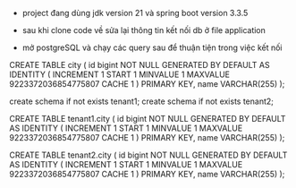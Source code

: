 - project đang dùng jdk version 21 và spring boot version 3.3.5

- sau khi clone code về sửa lại thông tin kết nối db ở file application

- mở postgreSQL và chạy các query sau để thuận tiện trong việc kết nối

CREATE TABLE city (
    id bigint NOT NULL GENERATED BY DEFAULT AS IDENTITY ( INCREMENT 1 START 1 MINVALUE 1 MAXVALUE 9223372036854775807 CACHE 1 ) PRIMARY KEY,
    name VARCHAR(255)
);

create schema if not exists tenant1;
create schema if not exists tenant2;

CREATE TABLE tenant1.city (
    id bigint NOT NULL GENERATED BY DEFAULT AS IDENTITY ( INCREMENT 1 START 1 MINVALUE 1 MAXVALUE 9223372036854775807 CACHE 1 ) PRIMARY KEY,
    name VARCHAR(255)
);

CREATE TABLE tenant2.city (
    id bigint NOT NULL GENERATED BY DEFAULT AS IDENTITY ( INCREMENT 1 START 1 MINVALUE 1 MAXVALUE 9223372036854775807 CACHE 1 ) PRIMARY KEY,
    name VARCHAR(255)
);
